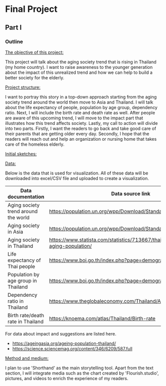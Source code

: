 # Final Project 

## Part I

### Outline
<u>The objective of this project:</u>

This project will talk about the aging society trend that is rising in Thailand (my home country). I want to raise awareness to the younger generation about the impact of this unrealized trend and how we can help to build a better society for the elderly.

<u>Project structure:</u>

I want to portray this story in a top-down approach starting from the aging society trend around the world then move to Asia and Thailand. I will talk about the life expectancy of people, population by age group, dependency ratio. Next, I will include the birth rate and death rate as well. After people are aware of this upcoming trend, I will move to the impact part that illustrates how this trend affects society. Lastly, my call to action will divide into two parts. Firstly, I want the readers to go back and take good care of their parents that are getting older every day. Secondly, I hope that the readers will reach out and help an organization or nursing home that takes care of the homeless elderly.

<u>Initial sketches:</u>

<u>Data:</u>

Below is the data that is used for visualization.
All of these data will be downloaded into excel/CSV file and uploaded to create a visualization.

| Data documentation  | Data source link|
| ------------- | ------------- |
| Aging society trend around the world  | https://population.un.org/wpp/Download/Standard/Population/ |
| Aging society in Asia  | https://population.un.org/wpp/Download/Standard/Population/  |
| Aging society in Thailand  | https://www.statista.com/statistics/713667/thailand-forecast-aging-population/  |
| Life expectancy of Thai people  | https://www.boi.go.th/index.php?page=demographic  |
| Population by age group in Thailand  | https://www.boi.go.th/index.php?page=demographic  |
| Dependency ratio in Thailand  | https://www.theglobaleconomy.com/Thailand/Age_dependency_ratio/  |
| Birth rate/death rate in Thailand  | https://knoema.com/atlas/Thailand/Birth-rate  |

For data about impact and suggestions are listed here.

* https://ageingasia.org/ageing-population-thailand/
* https://science.sciencemag.org/content/346/6209/587.full

<u>Method and medium:</u>

I plan to use 'Shorthand' as the main storytelling tool. Apart from the text section, I will integrate media such as the chart created by 'Flourish.studio', pictures, and videos to enrich the experience of my readers.
